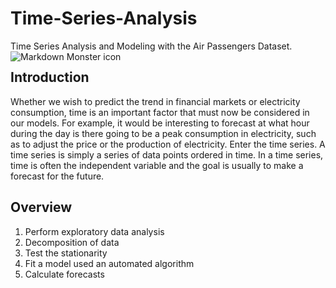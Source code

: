 # Time-Series-Analysis
Time Series Analysis and Modeling with the Air Passengers Dataset.
<img src=""
     alt="Markdown Monster icon"
     style="float: left; margin-right: 10px;" />

## Introduction
Whether we wish to predict the trend in financial markets or electricity consumption, time is an important factor that must now be considered in our models. For example, it would be interesting to forecast at what hour during the day is there going to be a peak consumption in electricity, such as to adjust the price or the production of electricity.
Enter the time series.
A time series is simply a series of data points ordered in time. In a time series, time is often the independent variable and the goal is usually to make a forecast for the future.

## Overview
1. Perform exploratory data analysis
2. Decomposition of data
3. Test the stationarity
4. Fit a model used an automated algorithm
5. Calculate forecasts
